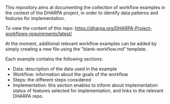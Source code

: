 This repository aims at documenting the collection of workflow examples in the context of the DHARPA project, in order to identify data patterns and features for implementation.

To view the content of this repo:  https://dharpa.org/DHARPA-Project-workflows-requirements/latest/

At the moment, additional relevant workflow examples can be added by simply creating a new file using the "blank-workflow.md" template.

Each example contains the following sections:
* Data: description of the data used in the example
* Workflow: information about the goals of the workflow
* Steps: the different steps considered
* Implementation: this section enables to inform about implementation status of features selected for implementation, and links to the relevant DHARPA repo.
